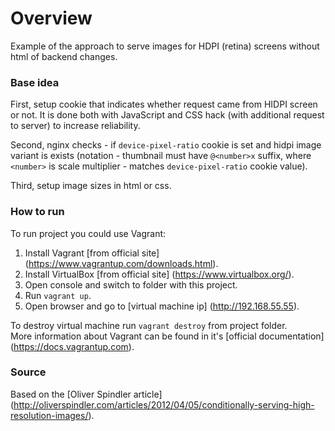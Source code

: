 # Overview
Example of the approach to serve images for HDPI (retina) screens without html of backend changes.

### Base idea
First, setup cookie that indicates whether request came from HIDPI screen or not. It is done both with JavaScript and CSS hack (with additional request to server) to increase reliability.

Second, nginx checks - if `device-pixel-ratio` cookie is set and hidpi image variant is exists (notation - thumbnail must have `@<number>x` suffix, where `<number>` is scale multiplier - matches `device-pixel-ratio` cookie value).

Third, setup image sizes in html or css.

### How to run
To run project you could use Vagrant:

1. Install Vagrant [from official site] (https://www.vagrantup.com/downloads.html).
1. Install VirtualBox [from official site] (https://www.virtualbox.org/).
1. Open console and switch to folder with this project.
1. Run `vagrant up`.
1. Open browser and go to [virtual machine ip] (http://192.168.55.55).

To destroy virtual machine run `vagrant destroy` from project folder.  
More information about Vagrant can be found in it's [official documentation] (https://docs.vagrantup.com).

### Source
Based on the [Oliver Spindler article] (http://oliverspindler.com/articles/2012/04/05/conditionally-serving-high-resolution-images/).

